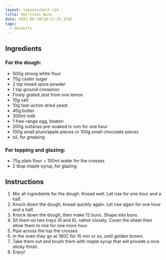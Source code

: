 ```yaml
---
layout: layouts/post.njk
title: Hot-Cross Buns
date: 2021-09-19T10:11:25.379Z
tags:
  - desserts
---
```

## Ingredients

### For the dough:

* 500g strong white flour
* 75g caster sugar
* 2 tsp mixed spice powder
* 1 tsp ground cinnamon
* Finely grated zest from one lemon
* 10g salt
* 10g fast-action dried yeast
* 40g butter
* 300ml milk
* 1 free-range egg, beaten
* 200g sultanas pre-soaked in rum for one hour
* 100g small plum/apple pieces or 100g small chocolate pieces
* oil, for greasing

### For topping and glazing:

* 75g plain flour + 100ml water for the crosses
* 2 tbsp maple syrup, for glazing

## Instructions

1. Mix all ingredients for the dough. Knead well. Let rise for one hour and a half.
2. Knock down the dough, knead quickly again. Let rise again for one hour and a half.
3. Knock down the dough, then make 12 buns. Shape into buns.
4. Sit them on two trays (6 and 6), rather closely. Cover the sheet then allow them to rise for one more hour.
5. Pipe across the top the crosses.
6. In the oven they go at 180C for 15 min or so, until golden brown.
7. Take them out and brush them with maple syrup that will provide a nice sticky finish.
8. Enjoy!